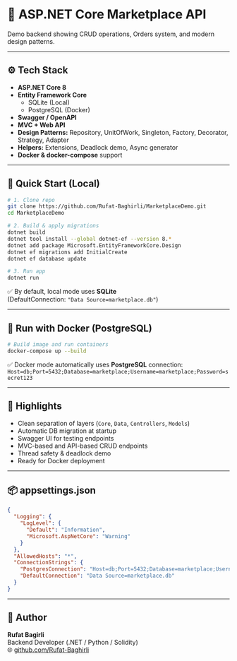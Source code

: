 ﻿# 🛒 ASP.NET Core Marketplace API

Demo backend showing CRUD operations, Orders system, and modern design patterns.

---

## ⚙️ Tech Stack
- **ASP.NET Core 8**
- **Entity Framework Core**  
  - SQLite (Local)
  - PostgreSQL (Docker)
- **Swagger / OpenAPI**
- **MVC + Web API**
- **Design Patterns:** Repository, UnitOfWork, Singleton, Factory, Decorator, Strategy, Adapter  
- **Helpers:** Extensions, Deadlock demo, Async generator  
- **Docker & docker-compose** support

---

## 🚀 Quick Start (Local)

```bash
# 1. Clone repo
git clone https://github.com/Rufat-Baghirli/MarketplaceDemo.git
cd MarketplaceDemo

# 2. Build & apply migrations
dotnet build
dotnet tool install --global dotnet-ef --version 8.*
dotnet add package Microsoft.EntityFrameworkCore.Design
dotnet ef migrations add InitialCreate
dotnet ef database update

# 3. Run app
dotnet run
```

✅ By default, local mode uses **SQLite**  
(DefaultConnection: `"Data Source=marketplace.db"`)

---

## 🐳 Run with Docker (PostgreSQL)

```bash
# Build image and run containers
docker-compose up --build
```

✅ Docker mode automatically uses **PostgreSQL** connection:  
`Host=db;Port=5432;Database=marketplace;Username=marketplace;Password=secret123`

---

## 🧩 Highlights
- Clean separation of layers (`Core`, `Data`, `Controllers`, `Models`)
- Automatic DB migration at startup
- Swagger UI for testing endpoints
- MVC-based and API-based CRUD endpoints
- Thread safety & deadlock demo
- Ready for Docker deployment

---

## 📦 appsettings.json

```json
{
  "Logging": {
    "LogLevel": {
      "Default": "Information",
      "Microsoft.AspNetCore": "Warning"
    }
  },
  "AllowedHosts": "*",
  "ConnectionStrings": {
    "PostgresConnection": "Host=db;Port=5432;Database=marketplace;Username=marketplace;Password=secret123",
    "DefaultConnection": "Data Source=marketplace.db"
  }
}
```

---

## 🧠 Author
**Rufat Bagirli**  
Backend Developer (.NET / Python / Solidity)  
🌐 [github.com/Rufat-Baghirli](https://github.com/Rufat-Baghirli)
